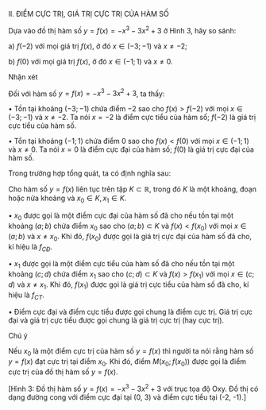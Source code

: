 II. ĐIỂM CỰC TRỊ, GIÁ TRỊ CỰC TRỊ CỦA HÀM SỐ

Dựa vào đồ thị hàm số $y = f(x) = - x^3 - 3x^2 + 3$ ở Hình 3, hãy so sánh:

a) $f(- 2)$ với mọi giá trị $f(x)$, ở đó $x \in (- 3 ; - 1)$ và $x \neq - 2$;

b) $f(0)$ với mọi giá trị $f(x)$, ở đó $x \in (- 1 ; 1)$ và $x \neq 0$.

Nhận xét

Đối với hàm số $y = f(x) = - x^3 - 3x^2 + 3$, ta thấy:

• Tồn tại khoảng $(- 3 ; - 1)$ chứa điểm $- 2$ sao cho $f(x) > f(- 2)$ với mọi $x \in (- 3 ; - 1)$ và $x \neq - 2$.
Ta nói $x = - 2$ là điểm cực tiểu của hàm số; $f(- 2)$ là giá trị cực tiểu của hàm số.

• Tồn tại khoảng $(- 1 ; 1)$ chứa điểm $0$ sao cho $f(x) < f(0)$ với mọi $x \in (- 1 ; 1)$ và $x \neq 0$.
Ta nói $x = 0$ là điểm cực đại của hàm số; $f(0)$ là giá trị cực đại của hàm số.

Trong trường hợp tổng quát, ta có định nghĩa sau:

Cho hàm số $y = f(x)$ liên tục trên tập $K \subset \mathbb{R}$, trong đó $K$ là một khoảng, đoạn hoặc nửa khoảng và $x_0 \in K, x_1 \in K$.

• $x_0$ được gọi là một điểm cực đại của hàm số đã cho nếu tồn tại một khoảng $(a ; b)$ chứa điểm $x_0$ sao cho $(a ; b) \subset K$ và $f(x) < f(x_0)$ với mọi $x \in (a ; b)$ và $x \neq x_0$.
Khi đó, $f(x_0)$ được gọi là giá trị cực đại của hàm số đã cho, kí hiệu là $f_{CĐ}$.

• $x_1$ được gọi là một điểm cực tiểu của hàm số đã cho nếu tồn tại một khoảng $(c ; d)$ chứa điểm $x_1$ sao cho $(c ; d) \subset K$ và $f(x) > f(x_1)$ với mọi $x \in (c ; d)$ và $x \neq x_1$.
Khi đó, $f(x_1)$ được gọi là giá trị cực tiểu của hàm số đã cho, kí hiệu là $f_{CT}$.

• Điểm cực đại và điểm cực tiểu được gọi chung là điểm cực trị. Giá trị cực đại và giá trị cực tiểu được gọi chung là giá trị cực trị (hay cực trị).

Chú ý

Nếu $x_0$ là một điểm cực trị của hàm số $y = f(x)$ thì người ta nói rằng hàm số $y = f(x)$ đạt cực trị tại điểm $x_0$. Khi đó, điểm $M (x_0 ; f(x_0))$ được gọi là điểm cực trị của đồ thị hàm số $y = f(x)$.

[Hình 3: Đồ thị hàm số $y = f(x) = - x^3 - 3x^2 + 3$ với trục tọa độ Oxy. Đồ thị có dạng đường cong với điểm cực đại tại (0, 3) và điểm cực tiểu tại (-2, -1).]